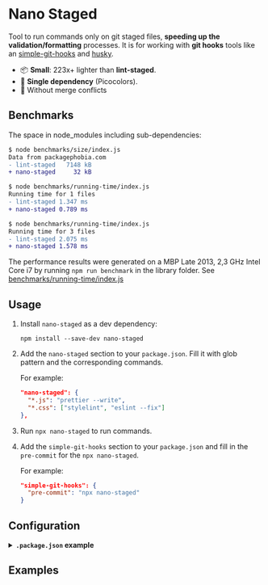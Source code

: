 # Nano Staged

Tool to run commands only on git staged files, **speeding up the validation/formatting** processes. It is for working with **git hooks** tools like an [simple-git-hooks](https://github.com/toplenboren/simple-git-hooks) and [husky](https://github.com/typicode/husky).

- 📦 **Small**: 223x+ lighter than **lint-staged**.
- 🥇 **Single dependency** (Picocolors).
- 🤝 Without merge conflicts

## Benchmarks

The space in node_modules including sub-dependencies:

```diff
$ node benchmarks/size/index.js
Data from packagephobia.com
- lint-staged   7148 kB
+ nano-staged     32 kB
```

```diff
$ node benchmarks/running-time/index.js
Running time for 1 files
- lint-staged 1.347 ms
+ nano-staged 0.789 ms
```

```diff
$ node benchmarks/running-time/index.js
Running time for 3 files
- lint-staged 2.075 ms
+ nano-staged 1.578 ms
```

The performance results were generated on a MBP Late 2013, 2,3 GHz Intel Core i7 by running `npm run benchmark` in the library folder. See [benchmarks/running-time/index.js](https://github.com/usmanyunusov/nano-staged/blob/master/benchmarks/running-time/index.js)

## Usage

1. Install `nano-staged` as a dev dependency:

   ```terminal
   npm install --save-dev nano-staged
   ```

2. Add the `nano-staged` section to your `package.json`. Fill it with glob pattern and the corresponding commands.

   For example:

   ```json
   "nano-staged": {
     "*.js": "prettier --write",
     "*.css": ["stylelint", "eslint --fix"]
   },
   ```

3. Run `npx nano-staged` to run commands.

4. Add the `simple-git-hooks` section to your `package.json` and fill in the `pre-commit` for the `npx nano-staged`.

   For example:

   ```json
   "simple-git-hooks": {
     "pre-commit": "npx nano-staged"
   }
   ```

## Configuration

<details>
   <summary><b><code>.package.json</code> example</b></summary>
   <br/>

```json
{
  "nano-staged": {
    "*": "your-cmd",
    "*.ext": ["your-cmd", "your-cmd"]
  }
}
```

</details>

## Examples
